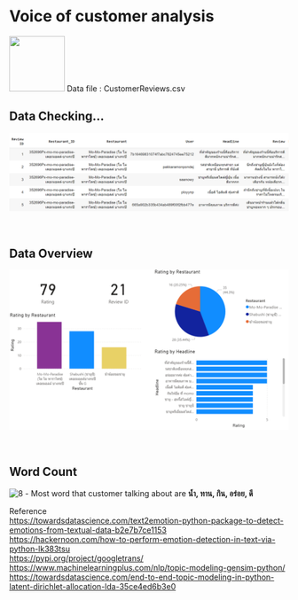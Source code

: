 <h1>Voice of customer analysis</h1>

<p align="left">
<img src="https://cdn.iconscout.com/icon/free/png-512/microsoft-excel-2-569282.png"
     width="100" height="100" >
Data file : CustomerReviews.csv
</p>

<h2>Data Checking...</h2>
<p align="left">
<img src="https://github.com/PaoLastHope/BADS7105/blob/80d88a767b704e97dc27f3a91f350d96a3d3aa71/HOMEWORK%2011/images/1.PNG">
</p>
<br />
<h2>Data Overview</h2>

<p align="left">
<img src="https://github.com/PaoLastHope/BADS7105/blob/a2ddf1449b370707ed6baa9082d5ebce16174d4d/HOMEWORK%2011/images/over.PNG">
</p>
<br />

<h2>Word Count</h2>
<img width="369" alt="8" src="https://user-images.githubusercontent.com/5312356/121017953-0f5be780-c7c8-11eb-93b1-86da47fe472d.PNG">
- Most word that customer talking about are <b>น้ำ, ทาน, กิน, อร่อย, ดี</b>


Reference<br/>
https://towardsdatascience.com/text2emotion-python-package-to-detect-emotions-from-textual-data-b2e7b7ce1153<br/>
https://hackernoon.com/how-to-perform-emotion-detection-in-text-via-python-lk383tsu<br/>
https://pypi.org/project/googletrans/<br/>
https://www.machinelearningplus.com/nlp/topic-modeling-gensim-python/
https://towardsdatascience.com/end-to-end-topic-modeling-in-python-latent-dirichlet-allocation-lda-35ce4ed6b3e0
